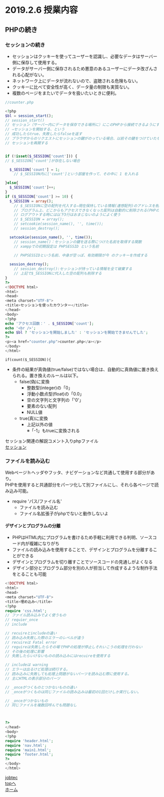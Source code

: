 # 2019.2.6 授業内容

## PHPの続き

### セッションの続き
- セッションはクッキーを使ってユーザーを認識し、必要なデータはサーバー側に保存して使用する。  
- データがサーバー側に保存されるため悪意のあるユーザーにデータ改ざんされる心配がない。  
- ネットワーク上にデータが流れないので、盗聴される危険もない。
- クッキーに比べて安全性が高く、データ量の制限も実質ない。
- 複数のページをまたいでデータを扱いたいときに便利。


```php
//counter.php

<?php
$bl = session_start();
// session_start()
// セッション（サーバー内にデータを保存できる場所に）にこのPHPから接続できるようにする処理
// ⇒セッションを開始する、という
// 成功したらtrue、失敗したらfalseを返す
// ブラウザからのリクエストにセッションの鍵がのっている場合、以前その鍵をつけていたセッションに接続する
// セッションを再開する


if (!isset($_SESSION['count'])) {
// $_SESSION['count']が存在しない場合

  $_SESSION['count'] = 1;
	// $_SESSION内に['count']という部屋を作って、その中に 1 を入れる

}else{
  $_SESSION['count']++;
}
if ($_SESSION['count'] >= 10) {
  $_SESSION = array();
	// $_SESSIONに空の配列を代入する⇒現在保持している情報(連想配列)のアドレスを削除する
	// プログラム上、どこからもアクセスできなくなった配列は自動的に削除される(PHPの仕様)
	// ログアウトする時には以下3行はおまじないのようによく使う
	// $_SESSION = array();
	// setcookie(session_name(), '', time());
	// session_destroy();

  setcookie(session_name(), '', time());
	// session_name()：セッションの鍵を送る際につけた名前を取得する関数
	// xamppでの初期設定は PHPSESSID という名前
	
	// PHPSESSIDという名前、中身が空っぽ、有効期限が今 のクッキーを作成する

  session_destroy();
	// session_destroy():セッションが持っている情報を全て破棄する
	// 上記で$_SESSIONに代入した空の配列も削除する
}
?>
<!DOCTYPE html>
<html>
<head>
<meta charset="UTF-8">
<title>セッションを使ったカウンター</title>
</head>
<body>
<?php
echo 'アクセス回数：' . $_SESSION['count'];
echo '<br />';
echo $bl ? 'セッションを開始しました' : 'セッションを開始できませんでした';
?>
<p><a href="counter.php">counter.php</a></p>
</body>
</html>
```

`if(count($_SESSION)){`
- 条件の結果が真偽値(true/false)ではない場合は、自動的に真偽値に置き換えられる。置き換えのルールは以下。
	- false(偽)に変換
		- 整数型(integer)の「0」
		- 浮動小数点型(float)の「0.0」
		- 空の文字列と文字列の「'0'」
		- 要素のない配列
		- NULL値
	- true(真)に変換
		- 上記以外の値  
※「-1」もtrueに変換される


セッション関連の解説コメント入りphpファイル  
[セッション](docs/session/top.php)    


### ファイルを読み込む
Webページｈヘッダやフッタ、ナビゲーションなど共通して使用する部分があり。  
PHPを使用すると共通部分をパーツ化して別ファイルにし、それら各ページで読み込み可能。  

- require 'パス/ファイル名'
	- ファイルを読み込む
	- ファイル名拡張子がphpでないと動作しないよ

#### デザインとプログラムの分離
- PHPはHTML内にプログラムを書けるため手軽に利用できる判明、ソースコード内が複雑になりがち
- ファイルの読み込みを使用することで、デザインとプログラムを分離することができる
- デザインとプログラムを切り離すことでソースコードの見通しがよくなる
- デザイン部分とプログラム部分を別の人が担当して作成するような制作手法をとることも可能


```php
<!DOCTYPE html>
<html>
<head>
<meta charset="UTF-8">
<title>埋め込み</title>
<?php
require 'css.html';
// ファイル読み込みでよく使うもの
// requier_once
// include

// recuireとincludeの違い
// 読み込み失敗した際のエラーのレベルが違う
// recuireは Fatal error
// reguireは失敗したらその場でPHPの処理が停止しそれいこうの処理を行わない
// その後の処理に影響
// 失敗したらいけないものの読み込みにはrecuireを使用する

// includeは warning
// エラーは出るけど処理は続行する。
// 読み込みに失敗しても処理上問題がないパーツを読み込む際に使用する。
// 主にHTMLの表示部分のパーツ

// _onceがつくものとつかないものの違い
// _onceがつくものは同じファイルの読み込みは最初の1回だけしか実行しない。

// _onceがつかないもの
// 同じファイルを複数回呼んでも問題なし



?>
</head>
<body>
<?php
require 'header.html';
require 'nav.html';
require 'main1.html';
require 'footer.html';
?>
</body>
</html>
```







[jobtec](http://jobtech.jp/dl/)  
<a href="#">topへ</a>  
[ホーム](http://www.lamplus.ml/)
